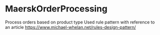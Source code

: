 # MaerskOrderProcessing
Process orders based on product type
Used rule pattern with reference to an article
https://www.michael-whelan.net/rules-design-pattern/
